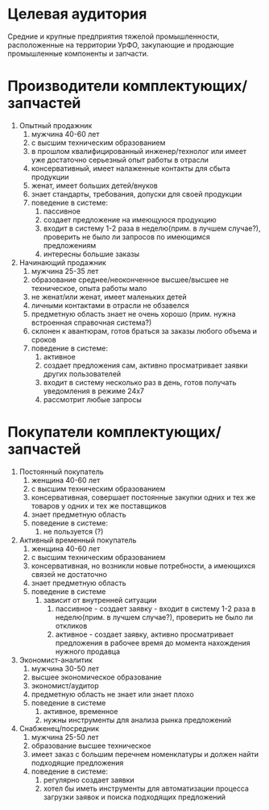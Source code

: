 # Целевая аудитория

Средние и крупные предприятия тяжелой промышленности, расположенные на территории УрФО, закупающие и продающие 
промышленные компоненты и запчасти.

# Производители комплектующих/запчастей
1. Опытный продажник
   1. мужчина 40-60 лет
   2. с высшим техническим образованием
   3. в прошлом квалифицированный инженер/технолог или имеет уже достаточно серьезный опыт работы в отрасли
   4. консервативный, имеет налаженные контакты для сбыта продукции
   5. женат, имеет больших детей/внуков
   6. знает стандарты, требования, допуски для своей продукции
   7. поведение в системе:
      1. пассивное
      2. создает предложение на имеющуюся продукцию
      3. входит в систему 1-2 раза в неделю(прим. в лучшем случае?), проверить не было ли запросов по имеющимся предложениям
      4. интересны большие заказы
2. Начинающий продажник
   1. мужчина 25-35 лет
   2. образование среднее/неоконченное высшее/высшее не техническое, опыта работы мало
   3. не женат/или женат, имеет маленьких детей
   4. личными контактами в отрасли не обзавелся
   5. предметную область знает не очень хорошо (прим. нужна встроенная справочная система?)
   6. склонен к авантюрам, готов браться за заказы любого объема и сроков
   7. поведение в системе:
      1. активное
      2. создает предложения сам, активно просматривает заявки других пользователей
      3. входит в систему несколько раз в день, готов получать уведомления в режиме 24x7
      4. рассмотрит любые запросы

# Покупатели комплектующих/запчастей
1. Постоянный покупатель
   1. женщина 40-60 лет
   2. с высшим техническим образованием
   3. консервативная, совершает постоянные закупки одних и тех же товаров у одних и тех же поставщиков 
   4. знает предметную область 
   5. поведение в системе:
      1. не пользуется (?)
2. Активный временный покупатель
   1. женщина 40-60 лет
   2. с высшим техническим образованием
   3. консервативная, но возникли новые потребности, а имеющихся связей не достаточно
   4. знает предметную область
   5. поведение в системе
      1. зависит от внутренней ситуации
         1. пассивное - создает заявку - входит в систему 1-2 раза в неделю(прим. в лучшем случае?), проверить не было ли откликов
         2. активное - создает заявку, активно просматривает предложения в рабочее время до момента нахождения нужного продавца
3. Экономист-аналитик
   1. мужчина 30-50 лет
   2. высшее экономическое образование
   3. экономист/аудитор
   4. предметную область не знает или знает плохо
   5. поведение в системе
      1. активное, временное
      2. нужны инструменты для анализа рынка предложений
4. Снабженец/посредник
   1. мужчина 25-50 лет
   2. образование высшее техническое
   3. имеет заказ с большим перечнем номенклатуры и должен найти подходящие предложения 
   4. поведение в системе:
      1. регулярно создает заявки
      2. хотел бы иметь инструменты для автоматизации процесса загрузки заявок и поиска подходящих предложений